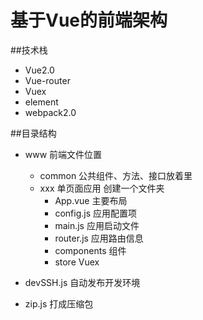 # 基于Vue的前端架构 #
##技术栈
- Vue2.0
- Vue-router
- Vuex
- element
- webpack2.0

##目录结构
- www 前端文件位置
	- common 公共组件、方法、接口放着里
	- xxx 单页面应用 创建一个文件夹
		- App.vue 主要布局
		- config.js 应用配置项
		- main.js 应用启动文件
		- router.js 应用路由信息
		- components 组件
		- store Vuex

- devSSH.js 自动发布开发环境
- zip.js 打成压缩包
